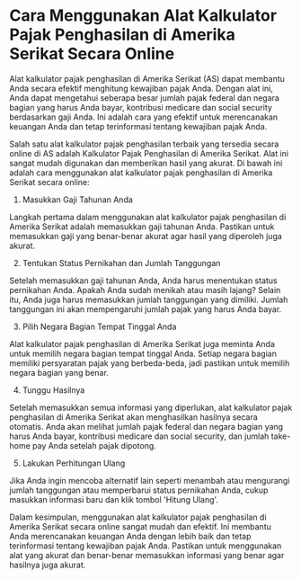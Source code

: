 Cara Menggunakan Alat Kalkulator Pajak Penghasilan di Amerika Serikat Secara Online
===================================================================================

Alat kalkulator pajak penghasilan di Amerika Serikat (AS) dapat membantu Anda secara efektif menghitung kewajiban pajak Anda. Dengan alat ini, Anda dapat mengetahui seberapa besar jumlah pajak federal dan negara bagian yang harus Anda bayar, kontribusi medicare dan social security berdasarkan gaji Anda. Ini adalah cara yang efektif untuk merencanakan keuangan Anda dan tetap terinformasi tentang kewajiban pajak Anda.

Salah satu alat kalkulator pajak penghasilan terbaik yang tersedia secara online di AS adalah Kalkulator Pajak Penghasilan di Amerika Serikat. Alat ini sangat mudah digunakan dan memberikan hasil yang akurat. Di bawah ini adalah cara menggunakan alat kalkulator pajak penghasilan di Amerika Serikat secara online:

1. Masukkan Gaji Tahunan Anda

Langkah pertama dalam menggunakan alat kalkulator pajak penghasilan di Amerika Serikat adalah memasukkan gaji tahunan Anda. Pastikan untuk memasukkan gaji yang benar-benar akurat agar hasil yang diperoleh juga akurat.

2. Tentukan Status Pernikahan dan Jumlah Tanggungan

Setelah memasukkan gaji tahunan Anda, Anda harus menentukan status pernikahan Anda. Apakah Anda sudah menikah atau masih lajang? Selain itu, Anda juga harus memasukkan jumlah tanggungan yang dimiliki. Jumlah tanggungan ini akan mempengaruhi jumlah pajak yang harus Anda bayar.

3. Pilih Negara Bagian Tempat Tinggal Anda

Alat kalkulator pajak penghasilan di Amerika Serikat juga meminta Anda untuk memilih negara bagian tempat tinggal Anda. Setiap negara bagian memiliki persyaratan pajak yang berbeda-beda, jadi pastikan untuk memilih negara bagian yang benar.

4. Tunggu Hasilnya

Setelah memasukkan semua informasi yang diperlukan, alat kalkulator pajak penghasilan di Amerika Serikat akan menghasilkan hasilnya secara otomatis. Anda akan melihat jumlah pajak federal dan negara bagian yang harus Anda bayar, kontribusi medicare dan social security, dan jumlah take-home pay Anda setelah pajak dipotong.

5. Lakukan Perhitungan Ulang

Jika Anda ingin mencoba alternatif lain seperti menambah atau mengurangi jumlah tanggungan atau memperbarui status pernikahan Anda, cukup masukkan informasi baru dan klik tombol 'Hitung Ulang'.

Dalam kesimpulan, menggunakan alat kalkulator pajak penghasilan di Amerika Serikat secara online sangat mudah dan efektif. Ini membantu Anda merencanakan keuangan Anda dengan lebih baik dan tetap terinformasi tentang kewajiban pajak Anda. Pastikan untuk menggunakan alat yang akurat dan benar-benar memasukkan informasi yang benar agar hasilnya juga akurat.